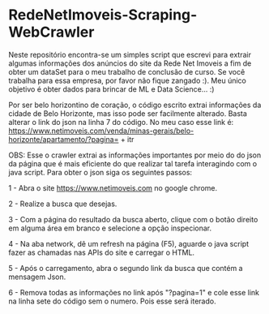 # RedeNetImoveis-Scraping-WebCrawler
Neste repositório encontra-se um simples script que escrevi para extrair algumas informações dos anúncios do site da Rede Net Imoveis a fim de obter um dataSet para o meu trabalho de conclusão de curso. Se você trabalha para essa empresa, por favor não fique zangado :). Meu único objetivo é obter dados para brincar de ML e Data Science... :) 

Por ser belo horizontino de coração, o código escrito extrai informações da cidade de Belo Horizonte, mas isso pode ser facilmente alterado. Basta alterar o link do json na linha 7 do código. No meu caso esse link é: https://www.netimoveis.com/venda/minas-gerais/belo-horizonte/apartamento/?pagina= + itr 

OBS: Esse o crawler extrai as informações importantes por meio do do json da página que é mais eficiente do que realizar tal tarefa interagindo com o java script. Para obter o json siga os seguintes passos: 
  
  1 - Abra o site https://www.netimoveis.com no google chrome.
  
  2 - Realize a busca que desejas.
  
  3 - Com a página do resultado da busca aberto, clique com o botão direito em alguma área em branco e selecione a opção inspecionar.
  
  4 - Na aba network, dê um refresh na página (F5), aguarde o java script fazer as chamadas nas APIs do site e carregar o HTML. 
  
  5 - Após o carregamento, abra o segundo link da busca que contém a mensagem Json. 
  
  6 - Remova todas as informações no link após "?pagina=1" e cole esse link na linha sete do código sem o numero. Pois esse será iterado. 
